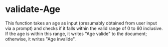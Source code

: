 # validate-Age
This function takes an age as input (presumably obtained from user input via a prompt) and checks if it falls within the valid range of 0 to 60 inclusive. If the age is within this range, it writes "Age valide" to the document; otherwise, it writes "Age invalide".
